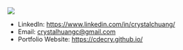 <picture>
  <source media="(prefers-color-scheme: dark)" srcset="https://github.com/cdecry/cdecry/blob/main/about-me-dark.svg">
  <source media="(prefers-color-scheme: light)" srcset="https://github.com/cdecry/cdecry/blob/main/about-me-light.svg">
  <img src="https://user-images.githubusercontent.com/25423296/163456779-a8556205-d0a5-45e2-ac17-42d089e3c3f8.png">
</picture>


- LinkedIn: https://www.linkedin.com/in/crystalchuang/
- Email: crystalhuangc@gmail.com
- Portfolio Website: https://cdecry.github.io/
